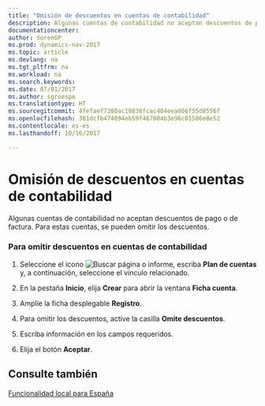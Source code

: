```yaml
---
title: "Omisión de descuentos en cuentas de contabilidad"
description: Algunas cuentas de contabilidad no aceptan descuentos de pago o de factura. Para estas cuentas, se pueden omitir los descuentos.
documentationcenter: 
author: SorenGP
ms.prod: dynamics-nav-2017
ms.topic: article
ms.devlang: na
ms.tgt_pltfrm: na
ms.workload: na
ms.search.keywords: 
ms.date: 07/01/2017
ms.author: sgroespe
ms.translationtype: HT
ms.sourcegitcommit: 4fefaef7380ac10836fcac404eea006f55d8556f
ms.openlocfilehash: 381dcfb474094eb59f467004b3e96c01586e0e52
ms.contentlocale: es-es
ms.lasthandoff: 10/16/2017

---
```

# <a name="how-to-ignore-discounts-in-general-ledger-accounts"></a>Omisión de descuentos en cuentas de contabilidad
Algunas cuentas de contabilidad no aceptan descuentos de pago o de factura. Para estas cuentas, se pueden omitir los descuentos.  
  
### <a name="to-ignore-discounts-in-general-ledger-accounts"></a>Para omitir descuentos en cuentas de contabilidad  
  
1.  Seleccione el icono ![Buscar página o informe](media/ui-search/search_small.png "icono Buscar página o informe"), escriba **Plan de cuentas** y, a continuación, seleccione el vínculo relacionado.  
  
2.  En la pestaña **Inicio**, elija **Crear** para abrir la ventana **Ficha cuenta**.  
  
3.  Amplíe la ficha desplegable **Registro**.  
  
4.  Para omitir los descuentos, active la casilla **Omite descuentos**.  
  
5.  Escriba información en los campos requeridos.  
  
6.  Elija el botón **Aceptar**.  
  
## <a name="see-also"></a>Consulte también  
 [Funcionalidad local para España](spain-local-functionality.md)
